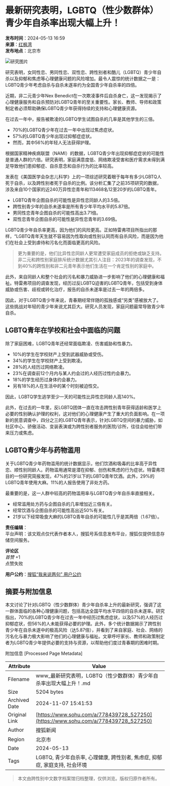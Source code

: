 # 最新研究表明，LGBTQ（性少数群体）青少年自杀率出现大幅上升！

**发布时间**：2024-05-13 16:59  
**来源**：[红枫湾](https://www.sohu.com/a/778439728_527250?spm=smpc.content-abroad.content.1.1730994053120LwqiHEz)  
**发布地点**：北京市  

![研究图片](//q4.itc.cn/images01/20240513/873aa9b9dad34293ae5df69dded6957b.jpeg)

研究表明，女同性恋、男同性恋、双性恋、跨性别者和酷儿（LGBTQ）青少年自杀以及抑郁和焦虑等心理健康问题的风险增加。最令人震惊的统计数据之一是：LGBTQ青少年考虑自杀与自杀未遂率约为全国青少年自杀率的四倍。

近期，非二元青少年Nex Benedict在一次欺凌事件后自杀身亡，这一发现揭示了心理健康服务和自杀预防对LGBTQ青年的至关重要性。家长、教师、导师和政策制定者必须帮助确保LGBTQ青少年获得持续的支持和心理健康资源。

在过去一年中，报告被欺凌的LGBTQ学生试图自杀的几率是其他学生的三倍。

- 70%的LGBTQ青少年在过去一年中出现过焦虑症状。
- 57%的LGBTQ青少年出现过抑郁症症状。
- 然而，其中56%的年轻人无法获得护理。

根据国家精神疾病联盟（NAMI）的数据，LGBTQ青少年出现抑郁症症状的可能性是普通人群的六倍。研究表明，家庭满意度低、网络欺凌受害和医疗需求未得到满足导致他们患抑郁症、自杀意念和自杀行为的比率较高。

发表在《美国医学会杂志儿科学》上的一项综述研究着眼于每年有多少LGBTQ人死于自杀，以及跨性别者死于自杀的比例。该分析汇集了之前35项研究的数据，涉及来自10个国家的近240万异性恋青年和113468名12至20岁的LGBTQ青年。

- LGBTQ青年企图自杀的可能性是异性恋同龄人的3.5倍。
- 跨性别青少年的自杀未遂率是所有青少年平均水平的5.87倍。
- 男同性恋青年企图自杀的可能性高出3.71倍。
- 双性恋青年企图自杀的可能性是异性恋青年的3.69倍。

LGBTQ青少年自杀率更高，因为他们的风险更高。正如特雷弗项目所指出的那样，“LGBTQ青年天生就不容易因为性取向或性别认同而有自杀风险，而是因为他们在社会上受到虐待和污名化而面临更高的风险。

> 更为重要的是，他们比异性恋同龄人更常遭受家庭成员的拒绝或缺乏支持。非二元和跨性别家庭排斥统计数据尤其引人注目：2023年的调查发现，不到40%的跨性别和非二元青年表示他们生活在一个肯定性别的家庭中。

此外，来自同龄人和整个社会的污名和暴力威胁进一步影响了他们的心理健康和福祉。特雷弗项目的调查发现，经历过反LGBTQ迫害的LGBTQ青年，包括受到身体威胁或伤害、歧视或转化治疗，报告的自杀未遂率是过去一年的两倍多。

因此，对于LGBTQ青少年来说，青春期经常伴随的孤独感或“另类”感被放大了。这些挑战对年轻的青少年来说尤其巨大。研究人员发现，家庭问题最常导致青少年自杀。

## LGBTQ青年在学校和社会中面临的问题

除了家庭困难，LGBTQ青年还经常面临欺凌、伤害威胁和性暴力。

- 10%的学生在学校财产上受到武器威胁或受伤。
- 34%的学生在学校财产上受到欺凌。
- 28%的人经历过网络欺凌。
- 23%在调查前12个月内与某人约会过的人经历过性约会暴力。
- 18%的学生经历过身体约会暴力。
- 另有18%的人在生活中的某个时刻被迫性交。

因此，LGBTQ学生逃学至少一天的可能性比异性恋同龄人高140%。

此外，在过去的一年里，反LGBTQ团体一直在攻击跨性别青年获得适龄和医学上必要的性别确认护理的权利，这对他们的心理健康产生了重大的负面影响。在一项新的民意调查中，四分之三的LGBTQ青年表示，针对LGBTQ空间的暴力威胁，如社区中心、骄傲活动、变装表演或为跨性别者服务的医院/诊所，往往会给他们带来压力或焦虑。

## LGBTQ青少年与药物滥用

关于LGBTQ青少年药物滥用的统计数据显示，他们饮酒和吸毒的比率高于异性恋、顺性别同龄人。药物滥用通常是潜在抑郁、创伤和焦虑的行为症状。特雷弗项目的一份研究简报发现，47%的21岁以下的LGBTQ青年饮酒。此外，29%的LGBTQ青年使用大麻。11%的人报告使用了非处方药。

最重要的是，这一人群中较高的药物滥用率与LGBTQ青少年自杀率直接相关。

- 经常滥用处方药与企图自杀的几率增加近三倍有关。
- 经常饮酒与企图自杀的可能性高出近50%有关。
- 21岁以下经常吸食大麻的LGBTQ青年自杀的可能性几乎是其两倍（1.67倍）。

**责任编辑**：  
平台声明：该文观点仅代表作者本人，搜狐号系信息发布平台，搜狐仅提供信息存储空间服务。  

**评论区**  
_首赞_ +1  
点赞失败  

**用户公约**：[搜狐“我来说两句” 用户公约](http://zt.pinglun.sohu.com/s2014/sljyhgy/index.shtml)  

## 摘要与附加信息

<!-- tcd_abstract -->
本文讨论了针对LGBTQ（性少数群体）青少年自杀率上升的最新研究，强调了这一群体面临的各种心理健康问题，包括高达全国平均水平四倍的自杀未遂率。研究指出，70%的LGBTQ青少年在过去一年中经历过焦虑症状，以及57%的人经历过抑郁症状，但56%的人未能获得必要的护理。此外，多个统计数据揭示了跨性别青少年在自杀未遂中的极高风险（达5.87倍），并看到了来自家庭、社会、网络的污名化与暴力极大影响了他们的心理健康与福祉。文章呼吁家长、教师和政策制定者为LGBTQ青少年提供必要的支持与资源，以帮助他们度过青春期的困难时期。
<!-- tcd_abstract_end -->

附加信息 [Processed Page Metadata]

| Attribute       | Value                                  |
|-----------------|----------------------------------------|
| Filename        | www_最新研究表明，LGBTQ（性少数群体）青少年自杀率出现大幅上升！.md                             |
| Size            | 5204 bytes                           |
| Archived Date   | 2024-11-07 15:41:53                             |
| Original Link   | [https://www.sohu.com/a/778439728_527250](https://www.sohu.com/a/778439728_527250)                       |
| Author          | 搜狐新闻                               |
| Region          | 北京市                               |
| Date            | 2024-05-13                                 |
| Tags            | LGBTQ, 青少年自杀率, 心理健康, 跨性别者, 焦虑症, 抑郁症, 家庭支持, 社会环境                                 |
>
> 本文由跨性别中文数字档案馆归档整理，仅供浏览。版权归原作者所有。
>